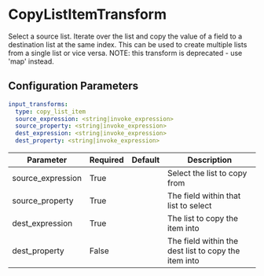# CopyListItemTransform

Select a source list. Iterate over the list and copy the value of a field to a destination list at the same index. This can be used to create multiple lists from a single list or vice versa. NOTE: this transform is deprecated - use 'map' instead.

## Configuration Parameters

```yaml
input_transforms:
  type: copy_list_item
  source_expression: <string|invoke_expression>
  source_property: <string|invoke_expression>
  dest_expression: <string|invoke_expression>
  dest_property: <string|invoke_expression>
```

| Parameter | Required | Default | Description |
| --- | --- | --- | --- |
| source_expression | True |  | Select the list to copy from |
| source_property | True |  | The field within that list to select |
| dest_expression | True |  | The list to copy the item into |
| dest_property | False |  | The field within the dest list to copy the item into |

